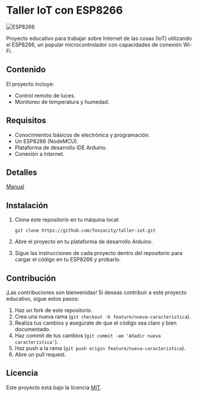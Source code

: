 # Taller IoT con ESP8266

![ESP8266](https://upload.wikimedia.org/wikipedia/commons/thumb/7/7e/NodeMCU_DEVKIT_1.0.jpg/220px-NodeMCU_DEVKIT_1.0.jpg)

Proyecto educativo para trabajar sobre Internet de las cosas (IoT) utilizando el ESP8266, un popular microcontrolador con capacidades de conexión Wi-Fi. 

## Contenido

El proyecto incluye:
  - Control remoto de luces.
  - Monitoreo de temperatura y humedad.


## Requisitos

- Conocimientos básicos de electrónica y programación.
- Un ESP8266 (NodeMCU).
- Plataforma de desarrollo IDE Arduino.
- Conexión a Internet.

## Detalles
[Manual](docs/manual.md)

## Instalación

1. Clona este repositorio en tu máquina local:

    ```
    git clone https://github.com/fonzacity/taller-iot.git
    ```

2. Abre el proyecto en tu plataforma de desarrollo Arduino.

3. Sigue las instrucciones de cada proyecto dentro del repositorio para cargar el código en tu ESP8266 y probarlo.

## Contribución

¡Las contribuciones son bienvenidas! Si deseas contribuir a este proyecto educativo, sigue estos pasos:

1. Haz un fork de este repositorio.
2. Crea una nueva rama (`git checkout -b feature/nueva-caracteristica`).
3. Realiza tus cambios y asegúrate de que el código sea claro y bien documentado.
4. Haz commit de tus cambios (`git commit -am 'Añadir nueva característica'`).
5. Haz push a la rama (`git push origin feature/nueva-caracteristica`).
6. Abre un pull request.

## Licencia

Este proyecto está bajo la licencia [MIT](https://opensource.org/licenses/MIT).
